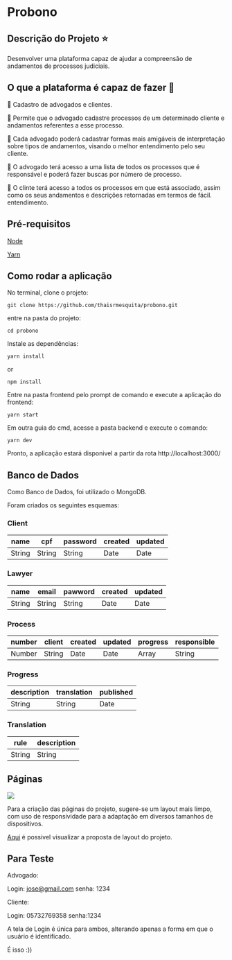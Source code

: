 # Probono
## Descrição do Projeto :star:
Desenvolver uma plataforma capaz de ajudar a compreensão de andamentos de processos judiciais.

## O que a plataforma é capaz de fazer :checkered_flag:

:small_blue_diamond: Cadastro de advogados e clientes.

:small_blue_diamond: Permite que o advogado cadastre processos de um determinado cliente e andamentos referentes a esse processo.

:small_blue_diamond: Cada advogado poderá cadastrar formas mais amigáveis de interpretação sobre tipos de andamentos, visando o melhor entendimento pelo seu cliente.

:small_blue_diamond: O advogado terá acesso a uma lista de todos os processos que é responsável e poderá fazer buscas por número de processo.

:small_blue_diamond: O clinte terá acesso a todos os processos em que está associado, assim como os seus andamentos e descrições retornadas em termos de fácil. entendimento.

## Pré-requisitos

[Node](https://nodejs.org/en/download/)

[Yarn](https://yarnpkg.com/)

## Como rodar a aplicação 

No terminal, clone o projeto: 

```
git clone https://github.com/thaisrmesquita/probono.git
```

entre na pasta do projeto:

```
cd probono
```

Instale as dependências:
```
yarn install
```
or 

```
npm install
```


Entre na pasta frontend pelo prompt de comando e execute a aplicação do frontend:

```
yarn start
```

Em outra guia do cmd, acesse a pasta backend e execute o comando:
```
yarn dev
```

Pronto, a aplicação estará disponivel a partir da rota http://localhost:3000/

## Banco de Dados

Como Banco de Dados, foi utilizado o MongoDB.

Foram criados os seguintes esquemas:

### Client

name  | cpf  | password |created | updated
------|------|----------|--------|--------
String|String|String|Date|Date

### Lawyer

name|email|pawword|created|updated
----|-----|-------|-------|-------
String|String|String|Date|Date

### Process

number|client|created|updated|progress|responsible
------|------|-------|-------|------|--------
Number|String|Date|Date|Array|String

### Progress

description|translation|published
-----------|-----------|----------
String|String|Date

### Translation

rule|description
----|----------
String|String

## Páginas

![](https://github.com/thaisrmesquita/probono/blob/master/image-layout/telas.png?raw=true)

Para a criação das páginas do projeto, sugere-se um layout mais limpo, com uso de responsividade para a adaptação em diversos tamanhos de dispositivos.

[Aqui](https://www.figma.com/proto/5PEjDAURyE6p3MWpAVkcBm/Probono?node-id=2%3A0&scaling=scale-down) é possivel visualizar a proposta de layout do projeto.

## Para Teste

Advogado:

Login: jose@gmail.com
senha: 1234

Cliente:

Login: 05732769358
senha:1234

A tela de Login é única para ambos, alterando apenas a forma em que o usuário é identificado.

É isso :))


